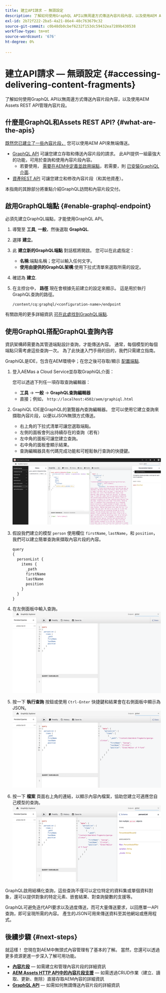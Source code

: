 ```yaml
---
title: 建立API請求 — 無頭設定
description: 了解如何使用GraphQL API以無周邊方式傳送內容片段內容，以及使用AEM Assets REST API管理內容片段。
exl-id: 2b72f222-2ba5-4a21-86e4-40c763679c32
source-git-commit: c0b48db0cbef6232f153dc59432ea7289b430538
workflow-type: tm+mt
source-wordcount: '676'
ht-degree: 0%

---
```


# 建立API請求 — 無頭設定 {#accessing-delivering-content-fragments}

了解如何使用GraphQL API以無周邊方式傳送內容片段內容，以及使用AEM Assets REST API管理內容片段。

## 什麼是GraphQL和Assets REST API? {#what-are-the-apis}

[既然您已建立了一些內容片段，](create-content-fragment.md) 您可以使用AEM API來無端傳送。

* [GraphQL API](/help/headless/graphql-api/content-fragments.md) 可讓您建立存取和傳送內容片段的請求。 此API提供一組最強大的功能，可用於查詢和使用內容片段內容。
   * 若要使用， [需要在AEM中定義並啟用端點](/help/headless/graphql-api/graphql-endpoint.md)，若需要，則 [已安裝GraphiQL介面](/help/headless/graphql-api/graphiql-ide.md).
* [資產REST API](/help/assets/content-fragments/assets-api-content-fragments.md) 可讓您建立和修改內容片段（和其他資產）。

本指南的其餘部分將重點介紹GraphQL訪問和內容片段交付。

## 啟用GraphQL端點 {#enable-graphql-endpoint}

必須先建立GraphQL端點，才能使用GraphQL API。

1. 導覽至 **工具**, **一般**，然後選取 **GraphQL**.
1. 選擇 **建立**。
1. 此 **建立新的GraphQL端點** 對話框將開啟。 您可以在此處指定：
   * **名稱**:端點名稱；您可以輸入任何文字。
   * **使用由提供的GraphQL架構**:使用下拉式清單來選取所需的設定。
1. 確認為 **建立**.
1. 在主控台中， **路徑** 現在會根據先前建立的設定來顯示。 這是用於執行GraphQL查詢的路徑。

   ```
   /content/cq:graphql/<configuration-name>/endpoint
   ```

有關啟用的更多詳細資訊 [可在此處找到GraphQL端點](/help/headless/graphql-api/graphql-endpoint.md).

## 使用GraphQL搭配GraphQL查詢內容

資訊架構師需要為其管道端點設計查詢，才能傳送內容。 通常，每個模型的每個端點只需考慮這些查詢一次。 為了此快速入門手冊的目的，我們只需建立指南。

GraphiQL是IDE，包含在AEM環境中；在您之後可存取/顯示 [配置端點](#enable-graphql-endpoint).

1. 登入AEMas a Cloud Service並存取GraphiQL介面：

   您可以透過下列任一項存取查詢編輯器：

   * **工具** -> **一般** -> **GraphQL查詢編輯器**
   * 直接；例如， `http://localhost:4502/aem/graphiql.html`

1. GraphiQL IDE是GraphQL的瀏覽器內查詢編輯器。 您可以使用它建立查詢來擷取內容片段，以便以JSON無頭方式傳送。
   * 右上角的下拉式清單可讓您選取端點。
   * 左側的面板會列出持續存在的查詢（若有）
   * 左中角的面板可讓您建立查詢。
   * 右中角的面板會顯示結果。
   * 查詢編輯器具有代碼完成功能和可輕鬆執行查詢的快捷鍵。

   ![GraphiQL編輯器](../assets/graphiql.png)

1. 假設我們建立的模型 `person` 使用欄位 `firstName`, `lastName`，和 `position`，我們可以建立簡單查詢來擷取內容片段的內容。

   ```text
   query 
   {
     personList {
       items {
         _path
         firstName
         lastName
         position
       }
     }
   }
   ```

1. 在左側面板中輸入查詢。
   ![GraphiQL查詢](../assets/graphiql-query.png)

1. 按一下 **執行查詢** 按鈕或使用 `Ctrl-Enter` 快捷鍵和結果會在右側面板中顯示為JSON。
   ![GraphiQL結果](../assets/graphiql-results.png)

1. 按一下 **檔案** 頁面右上角的連結，以顯示內容內檔案，協助您建立可適應您自己模型的查詢。
   ![GraphiQL檔案](../assets/graphiql-documentation.png)

GraphQL啟用結構化查詢，這些查詢不僅可以定位特定的資料集或單個資料對象，還可以提供對象的特定元素、嵌套結果、對查詢變數的支援等。

GraphQL可避免迭代API要求以及過度傳送，而可大量傳送要求，以回應單一API查詢，即可呈現所需的內容。 產生的JSON可用來傳送資料至其他網站或應用程式。

## 後續步驟 {#next-steps}

就這樣！ 您現在對AEM中無頭式內容管理有了基本的了解。 當然，您還可以透過更多資源更進一步深入了解可用功能。

* **[內容片段](/help/sites-cloud/administering/content-fragments/content-fragments.md)**  — 如需建立和管理內容片段的詳細資訊
* **[AEM Assets HTTP API中的內容片段支援](/help/assets/content-fragments/assets-api-content-fragments.md)**  — 如需透過CRUD作業（建立、讀取、更新、刪除）直接存取AEM內容的詳細資訊
* **[GraphQL API](/help/headless/graphql-api/content-fragments.md)**  — 如需如何無謂傳送內容片段的詳細資訊
